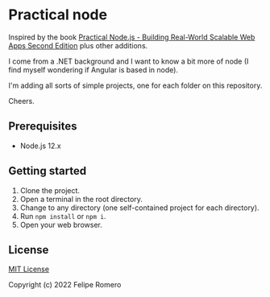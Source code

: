 # Practical node

Inspired by the book [Practical Node.js - Building Real-World Scalable Web Apps Second Edition][1] plus other additions.

I come from a .NET background and I want to know a bit more of node (I find myself wondering if Angular is based in node).

I'm adding all sorts of simple projects, one for each folder on this repository.

Cheers.

## Prerequisites

- Node.js 12.x

## Getting started

1. Clone the project.
1. Open a terminal in the root directory.
1. Change to any directory (one self-contained project for each directory).
1. Run `npm install` or `npm i`.
1. Open your web browser.

## License

[MIT License](./LICENSE)

Copyright (c) 2022 Felipe Romero

[1]: https://link.springer.com/book/10.1007/978-1-4842-3039-8
